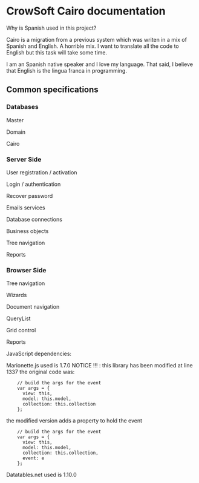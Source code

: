 CrowSoft Cairo documentation
============================

Why is Spanish used in this project?

Cairo is a migration from a previous system which was writen in a mix of Spanish and English. A horrible mix. I want to translate all the code to English but this task will take some time.

I am an Spanish native speaker and I love my language. That said, I believe that English is the lingua franca in programming.

Common specifications
---------------------

### Databases

Master

Domain

Cairo

### Server Side

User registration / activation

Login / authentication

Recover password

Emails services

Database connections

Business objects

Tree navigation

Reports

### Browser Side

Tree navigation

Wizards

Document navigation

QueryList

Grid control

Reports

JavaScript dependencies:

Marionette.js used is 1.7.0
NOTICE !!! :
  this library has been modified at line 1337
  the original code was:

        // build the args for the event
        var args = {
          view: this,
          model: this.model,
          collection: this.collection
        };

  the modified version adds a property to hold the event

        // build the args for the event
        var args = {
          view: this,
          model: this.model,
          collection: this.collection,
          event: e
        };

Datatables.net used is 1.10.0